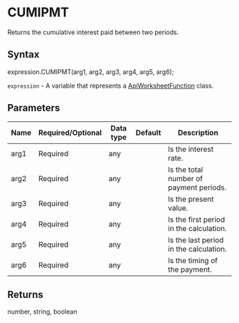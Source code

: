 # CUMIPMT

Returns the cumulative interest paid between two periods.

## Syntax

expression.CUMIPMT(arg1, arg2, arg3, arg4, arg5, arg6);

`expression` - A variable that represents a [ApiWorksheetFunction](../ApiWorksheetFunction.md) class.

## Parameters

| **Name** | **Required/Optional** | **Data type** | **Default** | **Description** |
| ------------- | ------------- | ------------- | ------------- | ------------- |
| arg1 | Required | any |  | Is the interest rate. |
| arg2 | Required | any |  | Is the total number of payment periods. |
| arg3 | Required | any |  | Is the present value. |
| arg4 | Required | any |  | Is the first period in the calculation. |
| arg5 | Required | any |  | Is the last period in the calculation. |
| arg6 | Required | any |  | Is the timing of the payment. |

## Returns

number, string, boolean